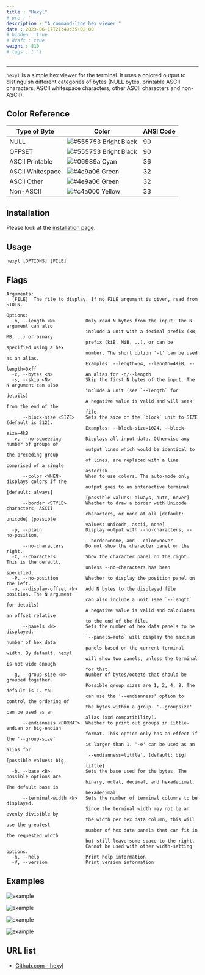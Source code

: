 ```yaml
---
title : "Hexyl"
# pre : ' '
description : "A command-line hex viewer."
date : 2023-06-17T21:49:35+02:00
# hidden : true
# draft : true
weight : 810
# tags : ['']
---
```


---

`hexyl` is a simple hex viewer for the terminal. It uses a colored output to distinguish different categories of bytes (NULL bytes, printable ASCII characters, ASCII whitespace characters, other ASCII characters and non-ASCII).

## Color Reference

| Type of Byte     | Color                                                                 | ANSI Code |
| ---------------- | --------------------------------------------------------------------- | --------- |
| NULL             | ![#555753](https://placehold.co/10x10/555753/555753.png) Bright Black | 90        |
| OFFSET           | ![#555753](https://placehold.co/10x10/555753/555753.png) Bright Black | 90        |
| ASCII Printable  | ![#06989a](https://placehold.co/10x10/06989a/06989a.png) Cyan         | 36        |
| ASCII Whitespace | ![#4e9a06](https://placehold.co/10x10/4e9a06/4e9a06.png) Green        | 32        |
| ASCII Other      | ![#4e9a06](https://placehold.co/10x10/4e9a06/4e9a06.png) Green        | 32        |
| Non-ASCII        | ![#c4a000](https://placehold.co/10x10/c4a000/c4a000.png) Yellow       | 33        |

## Installation

Please look at the [installation page](https://github.com/sharkdp/hexyl#installation).

## Usage

```plain
hexyl [OPTIONS] [FILE]
```

## Flags

```plain
Arguments:
  [FILE]  The file to display. If no FILE argument is given, read from STDIN.

Options:
  -n, --length <N>           Only read N bytes from the input. The N argument can also
                             include a unit with a decimal prefix (kB, MB, ..) or binary
                             prefix (kiB, MiB, ..), or can be specified using a hex
                             number. The short option '-l' can be used as an alias.
                             Examples: --length=64, --length=4KiB, --length=0xff
  -c, --bytes <N>            An alias for -n/--length
  -s, --skip <N>             Skip the first N bytes of the input. The N argument can also
                             include a unit (see `--length` for details)
                             A negative value is valid and will seek from the end of the
                             file.
      --block-size <SIZE>    Sets the size of the `block` unit to SIZE (default is 512).
                             Examples: --block-size=1024, --block-size=4kB
  -v, --no-squeezing         Displays all input data. Otherwise any number of groups of
                             output lines which would be identical to the preceding group
                             of lines, are replaced with a line comprised of a single
                             asterisk.
      --color <WHEN>         When to use colors. The auto-mode only displays colors if the
                             output goes to an interactive terminal [default: always]
                             [possible values: always, auto, never]
      --border <STYLE>       Whether to draw a border with Unicode characters, ASCII
                             characters, or none at all [default: unicode] [possible
                             values: unicode, ascii, none]
  -p, --plain                Display output with --no-characters, --no-position,
                             --border=none, and --color=never.
      --no-characters        Do not show the character panel on the right.
  -C, --characters           Show the character panel on the right. This is the default,
                             unless --no-characters has been specified.
  -P, --no-position          Whether to display the position panel on the left.
  -o, --display-offset <N>   Add N bytes to the displayed file position. The N argument
                             can also include a unit (see `--length` for details)
                             A negative value is valid and calculates an offset relative
                             to the end of the file.
      --panels <N>           Sets the number of hex data panels to be displayed.
                             `--panels=auto` will display the maximum number of hex data
                             panels based on the current terminal width. By default, hexyl
                             will show two panels, unless the terminal is not wide enough
                             for that.
  -g, --group-size <N>       Number of bytes/octets that should be grouped together.
                             Possible group sizes are 1, 2, 4, 8. The default is 1. You
                             can use the '--endianness' option to control the ordering of
                             the bytes within a group. '--groupsize' can be used as an
                             alias (xxd-compatibility).
      --endianness <FORMAT>  Whether to print out groups in little-endian or big-endian
                             format. This option only has an effect if the '--group-size'
                             is larger than 1. '-e' can be used as an alias for
                             '--endianness=little'. [default: big] [possible values: big,
                             little]
  -b, --base <B>             Sets the base used for the bytes. The possible options are
                             binary, octal, decimal, and hexadecimal. The default base is
                             hexadecimal.
      --terminal-width <N>   Sets the number of terminal columns to be displayed.
                             Since the terminal width may not be an evenly divisible by
                             the width per hex data column, this will use the greatest
                             number of hex data panels that can fit in the requested width
                             but still leave some space to the right.
                             Cannot be used with other width-setting options.
  -h, --help                 Print help information
  -V, --version              Print version information
```

## Examples

![example](https://i.imgur.com/MWO9uSL.png)

![example](https://i.imgur.com/Dp7Wncz.png)

![example](https://i.imgur.com/ln3TniI.png)

![example](https://i.imgur.com/f8nm8g6.png)

## URL list

- [Github.com - hexyl](https://github.com/sharkdp/hexyl)
